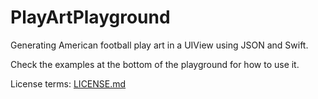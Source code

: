 # PlayArtPlayground
Generating American football play art in a UIView using JSON and Swift.

Check the examples at the bottom of the playground for how to use it.

License terms: [LICENSE.md](https://github.com/akeaswaran/PlayArtPlayground/blob/master/LICENSE)
